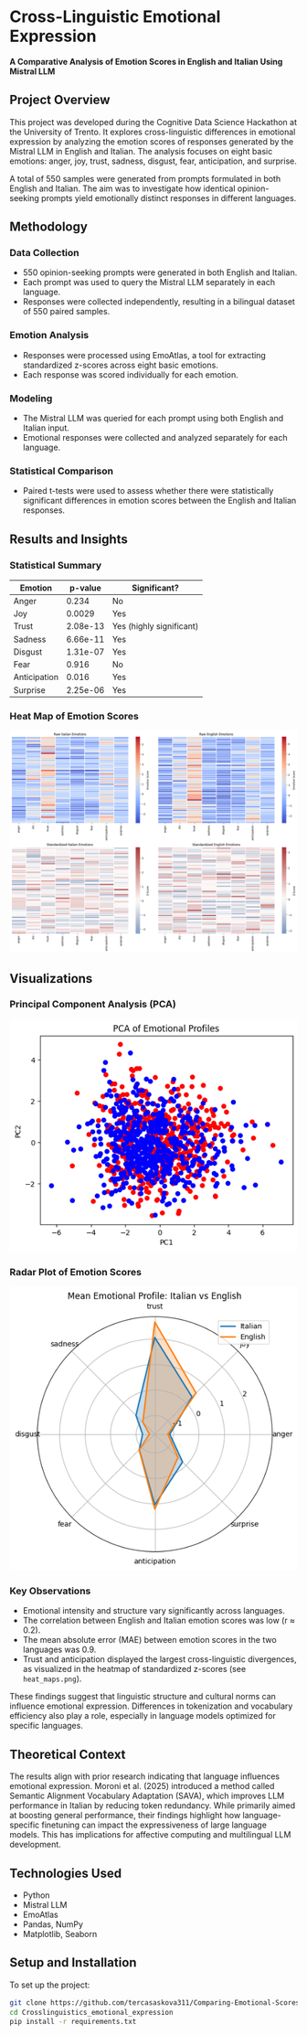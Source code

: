 # Cross-Linguistic Emotional Expression  
**A Comparative Analysis of Emotion Scores in English and Italian Using Mistral LLM**

## Project Overview

This project was developed during the Cognitive Data Science Hackathon at the University of Trento. It explores cross-linguistic differences in emotional expression by analyzing the emotion scores of responses generated by the Mistral LLM in English and Italian. The analysis focuses on eight basic emotions: anger, joy, trust, sadness, disgust, fear, anticipation, and surprise.

A total of 550 samples were generated from prompts formulated in both English and Italian. The aim was to investigate how identical opinion-seeking prompts yield emotionally distinct responses in different languages.

## Methodology

### Data Collection

- 550 opinion-seeking prompts were generated in both English and Italian.
- Each prompt was used to query the Mistral LLM separately in each language.
- Responses were collected independently, resulting in a bilingual dataset of 550 paired samples.

### Emotion Analysis

- Responses were processed using EmoAtlas, a tool for extracting standardized z-scores across eight basic emotions.
- Each response was scored individually for each emotion.

### Modeling

- The Mistral LLM was queried for each prompt using both English and Italian input.
- Emotional responses were collected and analyzed separately for each language.

### Statistical Comparison

- Paired t-tests were used to assess whether there were statistically significant differences in emotion scores between the English and Italian responses.

## Results and Insights

### Statistical Summary

| Emotion       | p-value   | Significant?             |
|---------------|-----------|--------------------------|
| Anger         | 0.234     | No                       |
| Joy           | 0.0029    | Yes                      |
| Trust         | 2.08e-13  | Yes (highly significant) |
| Sadness       | 6.66e-11  | Yes                      |
| Disgust       | 1.31e-07  | Yes                      |
| Fear          | 0.916     | No                       |
| Anticipation  | 0.016     | Yes                      |
| Surprise      | 2.25e-06  | Yes                      |

### Heat Map of Emotion Scores
![Heat map](https://github.com/tercasaskova311/Comparing-Emotional-Scores-of-Mistral-LLM-Responses-via-EmoAtlas/blob/4e7a71073212105e260bef6a5908982ae16044fb/heat_maps.png)


## Visualizations

### Principal Component Analysis (PCA)
![PCA plot](https://github.com/tercasaskova311/Comparing-Emotional-Scores-of-Mistral-LLM-Responses-via-EmoAtlas/blob/76b50c3eb49b8d49790f5c8e53f5ee83948a05e3/PCA.png)

### Radar Plot of Emotion Scores
![Radar plot](https://github.com/tercasaskova311/Comparing-Emotional-Scores-of-Mistral-LLM-Responses-via-EmoAtlas/blob/9e8c902b9f4ab1fd9e6b752d63fdded39d32653b/radarplot.png)


### Key Observations

- Emotional intensity and structure vary significantly across languages.
- The correlation between English and Italian emotion scores was low (r ≈ 0.2).
- The mean absolute error (MAE) between emotion scores in the two languages was 0.9.
- Trust and anticipation displayed the largest cross-linguistic divergences, as visualized in the heatmap of standardized z-scores (see `heat_maps.png`).

These findings suggest that linguistic structure and cultural norms can influence emotional expression. Differences in tokenization and vocabulary efficiency also play a role, especially in language models optimized for specific languages.

## Theoretical Context

The results align with prior research indicating that language influences emotional expression. Moroni et al. (2025) introduced a method called Semantic Alignment Vocabulary Adaptation (SAVA), which improves LLM performance in Italian by reducing token redundancy. While primarily aimed at boosting general performance, their findings highlight how language-specific finetuning can impact the expressiveness of large language models. This has implications for affective computing and multilingual LLM development.

## Technologies Used

- Python
- Mistral LLM
- EmoAtlas
- Pandas, NumPy
- Matplotlib, Seaborn

## Setup and Installation

To set up the project:

```bash
git clone https://github.com/tercasaskova311/Comparing-Emotional-Scores-of-Mistral-LLM-Responses-via-EmoAtlas.git
cd Crosslinguistics_emotional_expression
pip install -r requirements.txt
